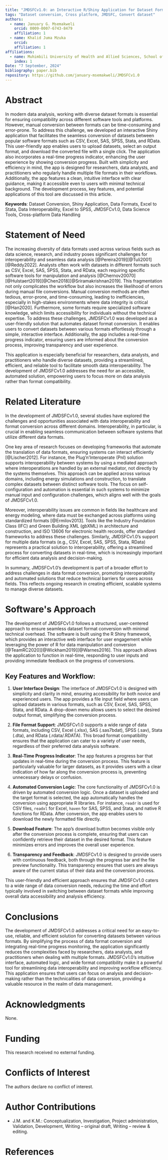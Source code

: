 ```yaml
---
title: "JMDSFCv1.0: an Interactive R/Shiny Application for Dataset Format Conversion with Real-Time Progress Monitoring"
tags: "Dataset conversion, Cross platform, JMDSFC, Convert dataset"
authors:
  - name: January G. Msemakweli
    orcid: 0009-0007-6743-8479
    affiliation: 1
  - name: Khalid Juma Mzuka
    orcid: 
    affiliation: 1
affiliations:
  - name: Muhimbili University of Health and Allied Sciences, School of Public Health and Social Sciences, Department of Environmental and Occupational Health
    index: 1
Date: "7 September, 2024"
bibliography: paper.bib
repository: https://github.com/january-msemakweli/JMDSFCv1.0
---
```


# Abstract

In modern data analysis, working with diverse dataset formats is essential for ensuring compatibility across different software tools and platforms. However, manual conversion between formats can be time-consuming and error-prone. To address this challenge, we developed an interactive Shiny application that facilitates the seamless conversion of datasets between popular software formats such as CSV, Excel, SAS, SPSS, Stata, and RData. This user-friendly app enables users to upload datasets, select an output format, and download the converted file with a single click. The application also incorporates a real-time progress indicator, enhancing the user experience by showing conversion progress. Built with simplicity and efficiency in mind, the app is designed for researchers, data analysts, and practitioners who regularly handle multiple file formats in their workflows. Additionally, the app features a clean, intuitive interface with clear guidance, making it accessible even to users with minimal technical background. The development process, key features, and potential applications of this tool are discussed in this article.

**Keywords**: Dataset Conversion, Shiny Application, Data Formats, Excel to Stata, Data Interoperability, Excel to SPSS, JMDSFCv1.0, Data Science Tools, Cross-platform Data Handling


# Statement of Need

The increasing diversity of data formats used across various fields such as data science, research, and industry poses significant challenges for interoperability and seamless data analysis [@Pereira2019][@Tuli2001][@Reddy2022]. Analysts often work with datasets in different formats such as CSV, Excel, SAS, SPSS, Stata, and RData, each requiring specific software tools for manipulation and analysis [@Chernov20070][@Hulstaert2019][@Chen2018][@Sriramakrishnan2019]. This fragmentation not only complicates the workflow but also increases the likelihood of errors during manual file conversions. Manual conversion methods are often tedious, error-prone, and time-consuming, leading to inefficiencies, especially in high-stakes environments where data integrity is critical [@Han2020]. Furthermore, some formats require specialized software knowledge, which limits accessibility for individuals without the technical expertise. To address these challenges, JMDSFCv1.0 was developed as a user-friendly solution that automates dataset format conversion. It enables users to convert datasets between various formats effortlessly through a simple, interactive interface. Additionally, the app includes a real-time progress indicator, ensuring users are informed about the conversion process, improving transparency and user experience.

This application is especially beneficial for researchers, data analysts, and practitioners who handle diverse datasets, providing a streamlined, efficient, and reliable tool to facilitate smooth data interoperability. The development of JMDSFCv1.0 addresses the need for an accessible, automated solution, empowering users to focus more on data analysis rather than format compatibility.

# Related Literature
In the development of JMDSFCv1.0, several studies have explored the challenges and opportunities associated with data interoperability and format conversion across different domains. Interoperability, in particular, is crucial in enabling seamless communication between software systems that utilize different data formats.

One key area of research focuses on developing frameworks that automate the translation of data formats, ensuring systems can interact efficiently [@Lischer2012]. For instance, the Plug’n’Interoperate (PnI) solution supports interoperability between systems by using a mediated approach where interoperations are handled by an external mediator, not directly by the systems themselves. This approach can be applied across various domains, including energy simulations and construction, to translate complex datasets between distinct software tools. The focus on self-configuration and automation is essential in such systems to minimize manual input and configuration challenges, which aligns well with the goals of JMDSFCv1.0.

Moreover, interoperability issues are common in fields like healthcare and energy modeling, where data must be exchanged across platforms using standardized formats [@Ermilov2013]. Tools like the Industry Foundation Class (IFC) and Green Building XML (gbXML) in architecture and construction, and ISO 13606 for electronic health records, offer standard frameworks to address these challenges. Similarly, JMDSFCv1.0’s support for multiple data formats (e.g., CSV, Excel, SAS, SPSS, Stata, RData) represents a practical solution to interoperability, offering a streamlined process for converting datasets in real-time, which is increasingly important for efficient data analysis and decision-making.

In summary, JMDSFCv1.0’s development is part of a broader effort to address challenges in data format conversion, promoting interoperability and automated solutions that reduce technical barriers for users across fields. This reflects ongoing research in creating efficient, scalable systems to manage diverse datasets.


# Software's Approach

The development of JMDSFCv1.0 follows a structured, user-centered approach to ensure seamless dataset format conversion with minimal technical overhead. The software is built using the R Shiny framework, which provides an interactive web interface for user engagement while leveraging the power of R for data manipulation and conversion [@TeamRC2020][@Wickham2019][@Warnes2016]. This approach allows the application to function in real-time, responding to user inputs and providing immediate feedback on the progress of conversions.

## Key Features and Workflow:
1. **User Interface Design**: The interface of JMDSFCv1.0 is designed with simplicity and clarity in mind, ensuring accessibility for both novice and experienced users. The app provides a file input field where users can upload datasets in various formats, such as CSV, Excel, SAS, SPSS, Stata, and RData. A drop-down menu allows users to select the desired output format, simplifying the conversion process.
   
2. **File Format Support**: JMDSFCv1.0 supports a wide range of data formats, including CSV, Excel (.xlsx), SAS (.sas7bdat), SPSS (.sav), Stata (.dta), and RData (.rdata/.RDATA). This broad format compatibility ensures that the application can cater to a variety of user needs, regardless of their preferred data analysis software.

3. **Real-Time Progress Indicator**: The app features a progress bar that updates in real-time during the conversion process. This feature is particularly valuable for larger datasets, as it provides users with a clear indication of how far along the conversion process is, preventing unnecessary delays or confusion.

4. **Automated Conversion Logic**: The core functionality of JMDSFCv1.0 is driven by automated conversion logic. Once a dataset is uploaded and the target format is selected, the app automatically handles the conversion using appropriate R libraries. For instance, `readr` is used for CSV files, `readxl` for Excel, `haven` for SAS, SPSS, and Stata, and native R functions for RData. After conversion, the app enables users to download the newly formatted file directly.

5. **Download Feature**: The app’s download button becomes visible only after the conversion process is complete, ensuring that users can confidently retrieve their dataset in the desired format. This feature minimizes errors and improves the overall user experience.

6. **Transparency and Feedback**: JMDSFCv1.0 is designed to provide users with continuous feedback, both through the progress bar and the file preview functionality. This transparency ensures that users are always aware of the current status of their data and the conversion process.

This user-friendly and efficient approach ensures that JMDSFCv1.0 caters to a wide range of data conversion needs, reducing the time and effort typically involved in switching between dataset formats while improving overall data accessibility and analysis efficiency.


# Conclusions

The development of JMDSFCv1.0 addresses a critical need for an easy-to-use, reliable, and efficient solution for converting datasets between various formats. By simplifying the process of data format conversion and integrating real-time progress monitoring, the application significantly reduces the complexities faced by researchers, data analysts, and practitioners when dealing with multiple formats. JMDSFCv1.0’s intuitive interface, automated logic, and wide format compatibility make it a powerful tool for streamlining data interoperability and improving workflow efficiency. This application ensures that users can focus on analysis and decision-making rather than the technicalities of data conversion, providing a valuable resource in the realm of data management.


# Acknowledgments

None.

# Funding

This research received no external funding.

# Conflicts of Interest

The authors declare no conflict of interest.

# Author Contributions

- J.M. and K.M.: Conceptualization, Investigation, Project administration, Validation, Development, Writing – original draft, Writing – review & editing.

# References
